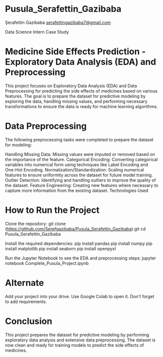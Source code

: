# Pusula_Serafettin_Gazibaba

Şerafettin Gazibaba
serafettingazibaba7@gmail.com

Data Science Intern Case Study

# Medicine Side Effects Prediction - Exploratory Data Analysis (EDA) and Preprocessing
This project focuses on Exploratory Data Analysis (EDA) and Data Preprocessing for predicting the side effects of medicines based on various features. The goal is to prepare the dataset for predictive modeling by exploring the data, handling missing values, and performing necessary transformations to ensure the data is ready for machine learning algorithms.

# Data Preprocessing
The following preprocessing tasks were completed to prepare the dataset for modeling:

Handling Missing Data: Missing values were imputed or removed based on the importance of the feature.
Categorical Encoding: Converting categorical variables into numerical form using techniques like Label Encoding and One-Hot Encoding.
Normalization/Standardization: Scaling numerical features to ensure uniformity across the dataset for future model training.
Outlier Detection: Identifying and handling outliers to improve the quality of the dataset.
Feature Engineering: Creating new features where necessary to capture more information from the existing dataset.
Technologies Used

# How to Run the Project

Clone the repository:
git clone (https://github.com/Serefgazibaba/Pusula_Serafettin_Gazibaba).git
cd Pusula_Serafettin_Gazibaba

Install the required dependencies:
pip install pandas
pip install numpy
pip install matplotlib
pip install seaborn
pip install openpyxl

Run the Jupyter Notebook to see the EDA and preprocessing steps:
jupyter notebook Complete_Pusula_Project.ipynb

# Alternate
Add your project into your drive.
Use Google Colab to open it.
Don't forget to add requirements.

# Conclusion
This project prepares the dataset for predictive modeling by performing exploratory data analysis and extensive data preprocessing. The dataset is now clean and ready for training models to predict the side effects of medicines.


